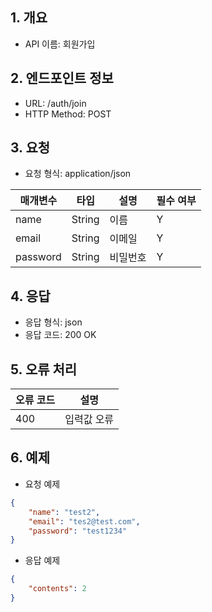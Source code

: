 ## 1. 개요
- API 이름: 회원가입

## 2. 엔드포인트 정보
- URL: /auth/join
- HTTP Method: POST

## 3. 요청
- 요청 형식: application/json

| 매개변수 | 타입 | 설명 | 필수 여부 |
|----------|------|------|----------|
| name | String | 이름 | Y |
| email | String | 이메일 | Y |
| password | String | 비밀번호 | Y |

## 4. 응답
- 응답 형식: json
- 응답 코드: 200 OK

## 5. 오류 처리
| 오류 코드 | 설명 |
|----------|------|
| 400 | 입력값 오류 |

## 6. 예제
- 요청 예제
```json
{
    "name": "test2",
    "email": "tes2@test.com",
    "password": "test1234"
}
```
- 응답 예제
```json
{
    "contents": 2
}
```
